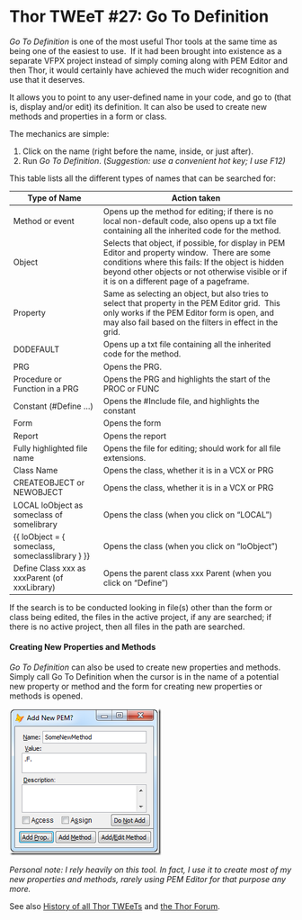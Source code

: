 ﻿Thor TWEeT #27: Go To Definition
===

_Go To Definition_ is one of the most useful Thor tools at the same time as being one of the easiest to use.  If it had been brought into existence as a separate VFPX project instead of simply coming along with PEM Editor and then Thor, it would certainly have achieved the much wider recognition and use that it deserves.

It allows you to point to any user-defined name in your code, and go to (that is, display and/or edit) its definition. It can also be used to create new methods and properties in a form or class.

The mechanics are simple:

1.  Click on the name (right before the name, inside, or just after).
2.  Run _Go To Definition_. (_Suggestion: use a convenient hot key; I use F12)_

This table lists all the different types of names that can be searched for:

Type of Name|Action taken
---|---
Method or event|Opens up the method for editing; if there is no local non-default code, also opens up a txt file containing all the inherited code for the method.
Object|Selects that object, if possible, for display in PEM Editor and property window.  There are some conditions where this fails: If the object is hidden beyond other objects or not otherwise visible or if it is on a different page of a pageframe.
Property|Same as selecting an object, but also tries to select that property in the PEM Editor grid.  This only works if the PEM Editor form is open, and may also fail based on the filters in effect in the grid.
DODEFAULT|Opens up a txt file containing all the inherited code for the method.
PRG|Opens the PRG.
Procedure or Function in a PRG|Opens the PRG and highlights the start of the PROC or FUNC
Constant (#Define …)|Opens the #Include file, and highlights the constant
Form|Opens the form
Report|Opens the report
Fully highlighted file name|Opens the file for editing; should work for all file extensions.
Class Name|Opens the class, whether it is in a VCX or PRG
CREATEOBJECT or NEWOBJECT|Opens the class, whether it is in a VCX or PRG
LOCAL loObject as someclass of somelibrary|Opens the class (when you click on “LOCAL”)
{{ loObject = { someclass, someclasslibrary } }}|Opens the class (when you click on “loObject”)
Define Class xxx as xxxParent (of xxxLibrary)|Opens the parent class xxx Parent (when you click on “Define”)

If the search is to be conducted looking in file(s) other than the form or class being edited, the files in the active project, if any are searched; if there is no active project, then all files in the path are searched.

#### Creating New Properties and Methods

_Go To Definition_ can also be used to create new properties and methods. Simply call Go To Definition when the cursor is in the name of a potential new property or method and the form for creating new properties or methods is opened.

![](Images/Tweet27a.png)

_Personal note: I rely heavily on this tool. In fact, I use it to create most of my new properties and methods, rarely using PEM Editor for that purpose any more._

See also [History of all Thor TWEeTs](../TWEeTs.md) and [the Thor Forum](https://groups.google.com/forum/?fromgroups#!forum/FoxProThor).
